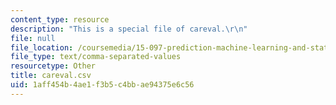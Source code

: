 ```yaml
---
content_type: resource
description: "This is a special file of careval.\r\n"
file: null
file_location: /coursemedia/15-097-prediction-machine-learning-and-statistics-spring-2012/1aff454b4ae1f3b5c4bbae94375e6c56_careval.csv
file_type: text/comma-separated-values
resourcetype: Other
title: careval.csv
uid: 1aff454b-4ae1-f3b5-c4bb-ae94375e6c56
---
```

